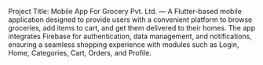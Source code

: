 Project Title:
Mobile App For Grocery Pvt. Ltd. — A Flutter-based mobile application designed to provide users with a convenient platform to browse groceries, add items to cart, and get them delivered to their homes. The app integrates Firebase for authentication, data management, and notifications, ensuring a seamless shopping experience with modules such as Login, Home, Categories, Cart, Orders, and Profile.
